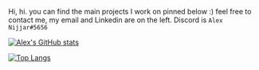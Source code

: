 Hi, hi. you can find the main projects I work on pinned below :) feel free to contact me, my email and Linkedin are on the left. Discord is `Alex Nijjar#5656`

[![Alex's GitHub stats](https://github-readme-stats.vercel.app/api?username=AlexNijjar&count_private=true&show_icons=true&theme=radical)](https://github.com/anuraghazra/github-readme-stats)

[![Top Langs](https://github-readme-stats.vercel.app/api/top-langs/?username=AlexNijjar&theme=radical)](https://github.com/anuraghazra/github-readme-stats)
